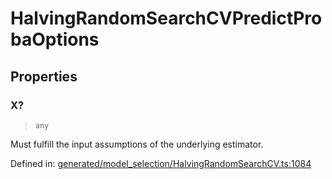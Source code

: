 # HalvingRandomSearchCVPredictProbaOptions

## Properties

### X?

> `any`

Must fulfill the input assumptions of the underlying estimator.

Defined in:  [generated/model\_selection/HalvingRandomSearchCV.ts:1084](https://github.com/transitive-bullshit/scikit-learn-ts/blob/92ab806/packages/sklearn/src/generated/model_selection/HalvingRandomSearchCV.ts#L1084)
